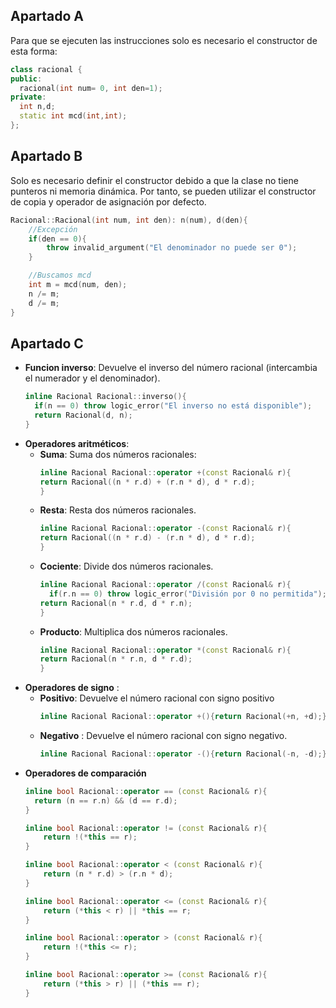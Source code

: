 ## Apartado A
Para que se ejecuten las instrucciones solo es necesario el constructor de esta forma:
```C++
class racional {
public:
  racional(int num= 0, int den=1);
private:
  int n,d;
  static int mcd(int,int);
};
```

## Apartado B
Solo es necesario definir el constructor debido a que la clase no tiene punteros ni memoria dinámica. Por tanto, 
se pueden utilizar el constructor de copia y operador de asignación por defecto.
```C++
Racional::Racional(int num, int den): n(num), d(den){
    //Excepción
    if(den == 0){
        throw invalid_argument("El denominador no puede ser 0");
    }

    //Buscamos mcd
    int m = mcd(num, den);
    n /= m;
    d /= m;
}
```
## Apartado C
- __Funcion inverso__: Devuelve el inverso del número racional (intercambia el numerador y el denominador).
  ```C++
  inline Racional Racional::inverso(){
    if(n == 0) throw logic_error("El inverso no está disponible");
    return Racional(d, n);
  }
  ```
- __Operadores aritméticos__:
  * __Suma__: Suma dos números racionales:
    ```C++
    inline Racional Racional::operator +(const Racional& r){
    return Racional((n * r.d) + (r.n * d), d * r.d);
    }
    ```
  * __Resta__: Resta dos números racionales.
    ```C++
    inline Racional Racional::operator -(const Racional& r){
    return Racional((n * r.d) - (r.n * d), d * r.d);
    }
    ```
  * __Cociente__: Divide dos números racionales.
    ```C++
    inline Racional Racional::operator /(const Racional& r){
      if(r.n == 0) throw logic_error("División por 0 no permitida");
    return Racional(n * r.d, d * r.n);
    }
    ```
  * __Producto__: Multiplica dos números racionales.
    ```C++
    inline Racional Racional::operator *(const Racional& r){
    return Racional(n * r.n, d * r.d);
    }
    ```
- __Operadores de signo__ :
    * __Positivo__: Devuelve el número racional con signo positivo
      ```C++
      inline Racional Racional::operator +(){return Racional(+n, +d);}
      ```
    * __Negativo__ : Devuelve el número racional con signo negativo.
      ```C++
      inline Racional Racional::operator -(){return Racional(-n, -d);}
      ```
- __Operadores de comparación__
  ```C++
  inline bool Racional::operator == (const Racional& r){
    return (n == r.n) && (d == r.d);
  }
  
  inline bool Racional::operator != (const Racional& r){
      return !(*this == r);
  }
  
  inline bool Racional::operator < (const Racional& r){
      return (n * r.d) > (r.n * d);
  }
  
  inline bool Racional::operator <= (const Racional& r){
      return (*this < r) || *this == r;
  }
  
  inline bool Racional::operator > (const Racional& r){
      return !(*this <= r);
  }
  
  inline bool Racional::operator >= (const Racional& r){
      return (*this > r) || (*this == r);
  }
  ```

